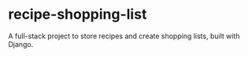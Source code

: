 # recipe-shopping-list
A full-stack project to store recipes and create shopping lists, built with Django.
